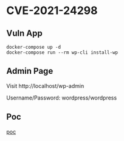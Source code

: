 # CVE-2021-24298

## Vuln App

```
docker-compose up -d
docker-compose run --rm wp-cli install-wp
```

## Admin Page

Visit http://localhost/wp-admin

Username/Password: wordpress/wordpress

## Poc

[poc](poc/nuclei/CVE-2021-24298.yaml)

